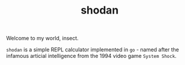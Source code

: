 <div align='center'>
    <h1>shodan</h1><br>
</div>

Welcome to my world, insect.

`shodan` is a simple REPL calculator implemented in `go` - named after the infamous articial intelligence
from the 1994 video game `System Shock`. 
